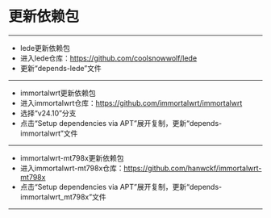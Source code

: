 # 更新依赖包

---

- lede更新依赖包
 - 进入lede仓库：https://github.com/coolsnowwolf/lede
 - 更新“depends-lede”文件

---

- immortalwrt更新依赖包
 - 进入immortalwrt仓库：https://github.com/immortalwrt/immortalwrt
 - 选择“v24.10”分支
 - 点击“Setup dependencies via APT”展开复制，更新“depends-immortalwrt”文件

---

- immortalwrt-mt798x更新依赖包
 - 进入immortalwrt-mt798x仓库：https://github.com/hanwckf/immortalwrt-mt798x
 - 点击“Setup dependencies via APT”展开复制，更新“depends-immortalwrt_mt798x”文件

---
